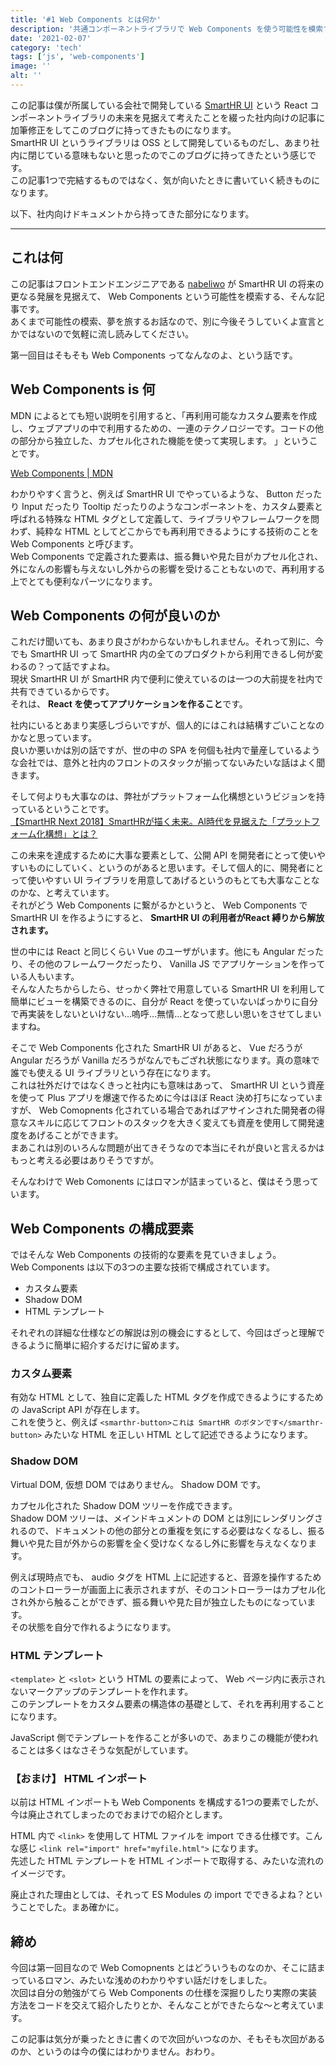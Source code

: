 ```yaml
---
title: '#1 Web Components とは何か'
description: '共通コンポーネントライブラリで Web Components を使う可能性を模索するシリーズを始めようと思います。'
date: '2021-02-07'
category: 'tech'
tags: ['js', 'web-components']
image: ''
alt: ''
---
```


この記事は僕が所属している会社で開発している [SmartHR UI](https://github.com/kufu/smarthr-ui) という React コンポーネントライブラリの未来を見据えて考えたことを綴った社内向けの記事に加筆修正をしてこのブログに持ってきたものになります。  
SmartHR UI というライブラリは OSS として開発しているものだし、あまり社内に閉じている意味もないと思ったのでこのブログに持ってきたという感じです。  
この記事1つで完結するものではなく、気が向いたときに書いていく続きものになります。

以下、社内向けドキュメントから持ってきた部分になります。

---

## これは何

この記事はフロントエンドエンジニアである [nabeliwo](https://twitter.com/nabeliwo) が SmartHR UI の将来の更なる発展を見据えて、 Web Components という可能性を模索する、そんな記事です。  
あくまで可能性の模索、夢を旅するお話なので、別に今後そうしていくよ宣言とかではないので気軽に流し読みしてください。

第一回目はそもそも Web Components ってなんなのよ、という話です。

## Web Components is 何

MDN によるとても短い説明を引用すると、「再利用可能なカスタム要素を作成し、ウェブアプリの中で利用するための、一連のテクノロジーです。コードの他の部分から独立した、カプセル化された機能を使って実現します。 」ということです。

[Web Components | MDN](https://developer.mozilla.org/ja/docs/Web/Web_Components)

わかりやすく言うと、例えば SmartHR UI でやっているような、 Button だったり Input だったり Tooltip だったりのようなコンポーネントを、カスタム要素と呼ばれる特殊な HTML タグとして定義して、ライブラリやフレームワークを問わず、純粋な HTML としてどこからでも再利用できるようにする技術のことを Web Components と呼びます。  
Web Components で定義された要素は、振る舞いや見た目がカプセル化され、外になんの影響も与えないし外からの影響を受けることもないので、再利用する上でとても便利なパーツになります。

## Web Components の何が良いのか

これだけ聞いても、あまり良さがわからないかもしれません。それって別に、今でも SmartHR UI って SmartHR 内の全てのプロダクトから利用できるし何が変わるの？って話ですよね。  
現状 SmartHR UI が SmartHR 内で便利に使えているのは一つの大前提を社内で共有できているからです。  
それは、 **React を使ってアプリケーションを作ること**です。

社内にいるとあまり実感しづらいですが、個人的にはこれは結構すごいことなのかなと思っています。  
良いか悪いかは別の話ですが、世の中の SPA を何個も社内で量産しているような会社では、意外と社内のフロントのスタックが揃ってないみたいな話はよく聞きます。

そして何よりも大事なのは、弊社がプラットフォーム化構想というビジョンを持っているということです。  
[【SmartHR Next 2018】SmartHRが描く未来。AI時代を見据えた「プラットフォーム化構想」とは？](https://mag.smarthr.jp/guide/vision/detail/smarthr_next_2018_miyata/)

この未来を達成するために大事な要素として、公開 API を開発者にとって使いやすいものにしていく、というのがあると思います。そして個人的に、開発者にとって使いやすい UI ライブラリを用意してあげるというのもとても大事なことなのかな、と考えています。  
それがどう Web Components に繋がるかというと、 Web Components で SmartHR UI を作るようにすると、 **SmartHR UI の利用者がReact 縛りから解放されます。**

世の中には React と同じくらい Vue のユーザがいます。他にも Angular だったり、その他のフレームワークだったり、 Vanilla JS でアプリケーションを作っている人もいます。  
そんな人たちからしたら、せっかく弊社で用意している SmartHR UI を利用して簡単にビューを構築できるのに、自分が React を使っていないばっかりに自分で再実装をしないといけない…嗚呼…無情…となって悲しい思いをさせてしまいますね。

そこで Web Components 化された SmartHR UI があると、 Vue だろうが Angular だろうが Vanilla だろうがなんでもござれ状態になります。真の意味で誰でも使える UI ライブラリという存在になります。  
これは社外だけではなくきっと社内にも意味はあって、 SmartHR UI という資産を使って Plus アプリを爆速で作るために今はほぼ React 決め打ちになっていますが、 Web Comopnents 化されている場合であればアサインされた開発者の得意なスキルに応じてフロントのスタックを大きく変えても資産を使用して開発速度をあげることができます。  
まあこれは別のいろんな問題が出てきそうなので本当にそれが良いと言えるかはもっと考える必要はありそうですが。

そんなわけで Web Comonents にはロマンが詰まっていると、僕はそう思っています。

## Web Components の構成要素

ではそんな Web Components の技術的な要素を見ていきましょう。  
Web Components は以下の3つの主要な技術で構成されています。

- カスタム要素
- Shadow DOM
- HTML テンプレート

それぞれの詳細な仕様などの解説は別の機会にするとして、今回はざっと理解できるように簡単に紹介するだけに留めます。

### カスタム要素

有効な HTML として、独自に定義した HTML タグを作成できるようにするための JavaScript API が存在します。  
これを使うと、例えば `<smarthr-button>これは SmartHR のボタンです</smarthr-button>` みたいな HTML を正しい HTML として記述できるようになります。

### Shadow DOM

Virtual DOM, 仮想 DOM ではありません。 Shadow DOM です。

カプセル化された Shadow DOM ツリーを作成できます。  
Shadow DOM ツリーは、メインドキュメントの DOM とは別にレンダリングされるので、ドキュメントの他の部分との重複を気にする必要はなくなるし、振る舞いや見た目が外からの影響を全く受けなくなるし外に影響を与えなくなります。

例えば現時点でも、 audio タグを HTML 上に記述すると、音源を操作するためのコントローラーが画面上に表示されますが、そのコントローラーはカプセル化され外から触ることができず、振る舞いや見た目が独立したものになっています。  
その状態を自分で作れるようになります。

### HTML テンプレート

`<template>` と `<slot>` という HTML の要素によって、 Web ページ内に表示されないマークアップのテンプレートを作れます。  
このテンプレートをカスタム要素の構造体の基礎として、それを再利用することになります。

JavaScript 側でテンプレートを作ることが多いので、あまりこの機能が使われることは多くはなさそうな気配がしています。

### 【おまけ】 HTML インポート

以前は HTML インポートも Web Components を構成する1つの要素でしたが、今は廃止されてしまったのでおまけでの紹介とします。

HTML 内で `<link>` を使用して HTML ファイルを import できる仕様です。こんな感じ `<link rel="import" href="myfile.html">` になります。  
先述した HTML テンプレートを HTML インポートで取得する、みたいな流れのイメージです。

廃止された理由としては、それって ES Modules の import でできるよね？ということでした。まあ確かに。

## 締め

今回は第一回目なので Web Comopnents とはどういうものなのか、そこに詰まっているロマン、みたいな浅めのわかりやすい話だけをしました。  
次回は自分の勉強がてら Web Components の仕様を深掘りしたり実際の実装方法をコードを交えて紹介したりとか、そんなことができたらな〜と考えています。

この記事は気分が乗ったときに書くので次回がいつなのか、そもそも次回があるのか、というのは今の僕にはわかりません。おわり。
